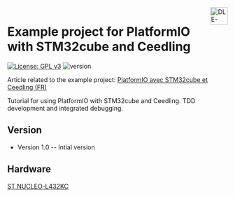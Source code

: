 <a href ="http://dle-dev.com">
  <img src="https://dle-dev.com/wp-content/uploads/2020/05/dle_dev_logo_v1.1.png" alt="DLE-Dev logo" title="DLE-Dev" align="right" height="40" />
</a>

Example project for PlatformIO with STM32cube and Ceedling 
======================
[![License: GPL v3](https://img.shields.io/badge/License-GPLv3-blue.svg)](https://www.gnu.org/licenses/gpl-3.0)
![version](https://img.shields.io/badge/version-1.0-blue)

Article related to the example project: [PlatformIO avec STM32cube et Ceedling (FR)](hhttps://dle-dev.com/index.php/2021/05/25/platformio-avec-stm32cube-et-ceedling/)

Tutorial for using PlatformIO with STM32cube and Ceedling. TDD development and integrated debugging. 


## Version

- Version 1.0 -- Intial version
    
## Hardware

[ST NUCLEO-L432KC](https://www.st.com/en/evaluation-tools/nucleo-l432kc.html)
